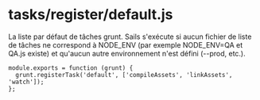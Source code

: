 # tasks/register/default.js


<docmeta name="displayName" value="default.js">

La liste par défaut de tâches grunt. Sails s'exécute si aucun fichier de liste de tâches ne correspond à NODE_ENV (par exemple NODE_ENV=QA et QA.js existe) et qu'aucun autre environnement n'est défini (--prod, etc.).

```
module.exports = function (grunt) {
  grunt.registerTask('default', ['compileAssets', 'linkAssets',  'watch']);
};

```
